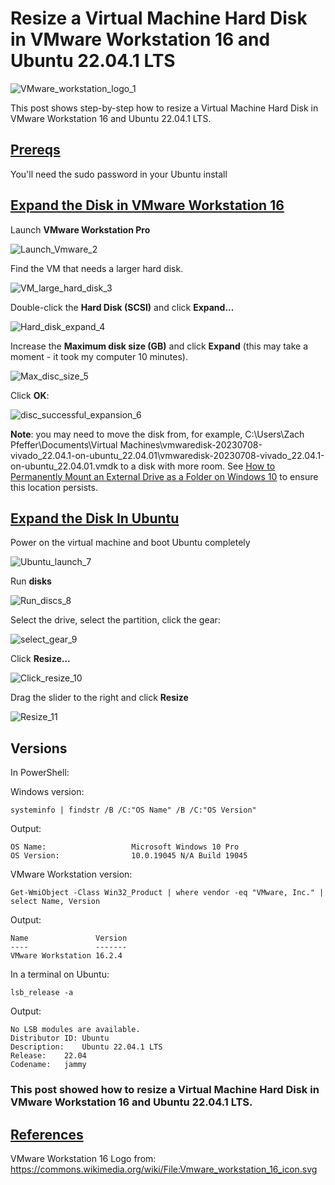 # Resize a Virtual Machine Hard Disk in VMware Workstation 16 and Ubuntu 22.04.1 LTS

![VMware_workstation_logo_1](VMware_workstation_logo_1.png)

This post shows step-by-step how to resize a Virtual Machine Hard Disk in VMware Workstation 16 and Ubuntu 22.04.1 LTS.

## <u><span>Prereqs</span></u>

You'll need the sudo password in your Ubuntu install

## <u><span>Expand the Disk in VMware Workstation 16</span></u>

Launch **VMware Workstation Pro**

![Launch_Vmware_2](Launch_Vmware_2.png)

Find the VM that needs a larger hard disk.

![VM_large_hard_disk_3](VM_large_hard_disk_3.png)

Double-click the **Hard Disk (SCSI)** and click **Expand...**

![Hard_disk_expand_4](Hard_disk_expand_4.png)

Increase the **Maximum disk size (GB)** and click **Expand** (this may take a moment - it took my computer 10 minutes).

![Max_disc_size_5](Max_disc_size_5.png)

Click **OK**:

![disc_successful_expansion_6](disc_successful_expansion_6.png)

**Note**: you may need to move the disk from, for example, C:\\Users\\Zach Pfeffer\\Documents\\Virtual Machines\\vmwaredisk-20230708-vivado\_22.04.1-on-ubuntu\_22.04.01\\vmwaredisk-20230708-vivado\_22.04.1-on-ubuntu\_22.04.01.vmdk to a disk with more room. See [<u><span>How to Permanently Mount an External Drive as a Folder on Windows 10</span></u>](https://www.centennialsoftwaresolutions.com/post/how-to-permanently-mount-an-external-drive-as-a-folder-on-windows-10) to ensure this location persists.

## <u><span>Expand the Disk In Ubuntu</span></u>

Power on the virtual machine and boot Ubuntu completely

![Ubuntu_launch_7](Ubuntu_launch_7.png)

Run **disks**

![Run_discs_8](Run_discs_8.png)

Select the drive, select the partition, click the gear:

![select_gear_9](select_gear_9.png)

Click **Resize...**

![Click_resize_10](Click_resize_10.png)

Drag the slider to the right and click **Resize**

![Resize_11](Resize_11.png)

## Versions

In PowerShell:

Windows version:

```
systeminfo | findstr /B /C:"OS Name" /B /C:"OS Version"
```

Output:

```
OS Name:                   Microsoft Windows 10 Pro
OS Version:                10.0.19045 N/A Build 19045
```

VMware Workstation version:

```
Get-WmiObject -Class Win32_Product | where vendor -eq "VMware, Inc." | select Name, Version
```

Output:

```
Name               Version
----               -------
VMware Workstation 16.2.4
```

In a terminal on Ubuntu:

```
lsb_release -a
```

Output:

```
No LSB modules are available.
Distributor ID:	Ubuntu
Description:	Ubuntu 22.04.1 LTS
Release:	22.04
Codename:	jammy
```

### This post showed how to resize a Virtual Machine Hard Disk in VMware Workstation 16 and Ubuntu 22.04.1 LTS.

## <u><span>References</span></u>

VMware Workstation 16 Logo from: https://commons.wikimedia.org/wiki/File:Vmware_workstation_16_icon.svg 
